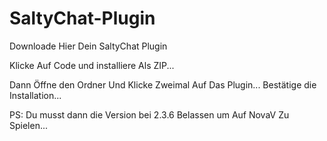 # SaltyChat-Plugin
Downloade Hier Dein SaltyChat Plugin


Klicke Auf Code und installiere Als ZIP... 
  
  Dann Öffne den Ordner Und Klicke Zweimal Auf Das Plugin... Bestätige die Installation... 
  
PS: Du musst dann die Version bei 2.3.6 Belassen um Auf NovaV Zu Spielen... 
  
  
